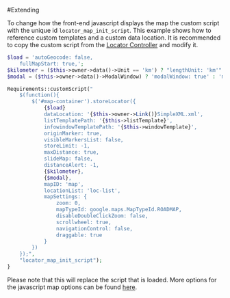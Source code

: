 #Extending

To change how the front-end javascript displays the map the custom script with the unique id `locator_map_init_script`.
This example shows how to reference custom templates and a custom data location. It is recommended to copy the custom script from the [Locator Controller](../../../code/pages/Locator.php#L273-L298) and modify it.

```php
$load = 'autoGeocode: false,  
    fullMapStart: true,';
$kilometer = ($this->owner->data()->Unit == 'km') ? "lengthUnit: 'km'" : "lengthUnit: 'm'";
$modal = ($this->owner->data()->ModalWindow) ? 'modalWindow: true' : 'modalWindow: false';

Requirements::customScript("
    $(function(){
        $('#map-container').storeLocator({
            {$load}
            dataLocation: '{$this->owner->Link()}SimpleXML.xml',
            listTemplatePath: '{$this->listTemplate}',
            infowindowTemplatePath: '{$this->windowTemplate}',
            originMarker: true,
            visibleMarkersList: false,
            storeLimit: -1,
            maxDistance: true,
            slideMap: false,
            distanceAlert: -1,
            {$kilometer},
            {$modal},
            mapID: 'map',
            locationList: 'loc-list',
            mapSettings: {
                zoom: 0,
                mapTypeId: google.maps.MapTypeId.ROADMAP,
                disableDoubleClickZoom: false,
                scrollwheel: true,
                navigationControl: false,
                draggable: true
            }
        })
    });",
    "locator_map_init_script");
}
```

Please note that this will replace the script that is loaded.
More options for the javascript map options can be found [here](https://github.com/bjorn2404/jQuery-Store-Locator-Plugin).